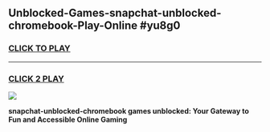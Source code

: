 
## Unblocked-Games-snapchat-unblocked-chromebook-Play-Online #yu8g0
<h3>
<a href="https://news.freeplayer.one?title=snapchat-unblocked-chromebook&ref=3">CLICK TO PLAY</a></h3>
<hr>

<h3>
<a href="https://news.freeplayer.one?title=snapchat-unblocked-chromebook&ref=3">CLICK 2 PLAY</a>
  
</h3>

<a href="https://news.freeplayer.one?title=snapchat-unblocked-chromebook&ref=3"><img src="https://clearcache.store/games.png"></a>


**snapchat-unblocked-chromebook games unblocked: Your Gateway to Fun and Accessible Online Gaming**
